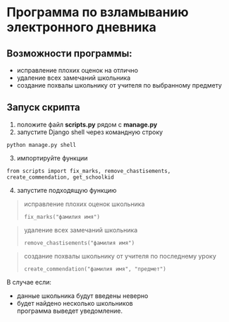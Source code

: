 # Программа по взламыванию электронного дневника

## Возможности программы:
- исправление плохих оценок на отлично
- удаление всех замечаний школьника
- создание похвалы школьнику от учителя по выбранному предмету

## Запуск скрипта
1. положите файл **scripts.py** рядом с **manage.py**
2. запустите Django shell через командную строку
```
python manage.py shell
```

3. импортируйте функции
```
from scripts import fix_marks, remove_chastisements, create_commendation, get_schoolkid
```
4. запустите подходящую функцию

>исправление плохих оценок школьника
>```
>fix_marks("фамилия имя")
>```

>удаление всех замечаний школьника
>```
>remove_chastisements("фамилия имя")
>```

>создание похвалы школьнику от учителя по последнему уроку
> ```
> create_commendation("фамилия имя", "предмет")
> ```


В случае если:
- данные школьника будут введены неверно
- будет найдено несколько школьников\
программа выведет уведомление. 